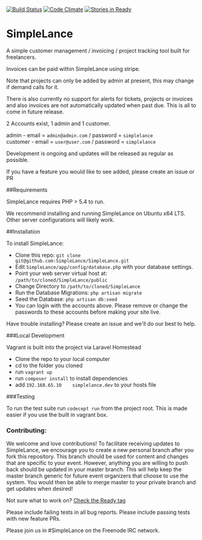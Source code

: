 [![Build Status](https://travis-ci.org/SimpleLance/SimpleLance.svg?branch=feature%2Flaravel)](https://travis-ci.org/SimpleLance/SimpleLance)
[![Code Climate](https://codeclimate.com/github/SimpleLance/SimpleLance/badges/gpa.svg)](https://codeclimate.com/github/SimpleLance/SimpleLance)
[![Stories in Ready](https://badge.waffle.io/SimpleLance/SimpleLance.png?label=ready&title=Ready)](https://waffle.io/SimpleLance/SimpleLance)

# SimpleLance

A simple customer management / invoicing / project tracking tool built for freelancers.

Invoices can be paid within SimpleLance using stripe.

Note that projects can only be added by admin at present, this may change if demand calls for it.

There is also currently no support for alerts for tickets, projects or invoices and also invoices are not automatically
updated when past due.  This is all to come in future release.

2 Accounts exist, 1 admin and 1 customer.

admin - email = ```admin@admin.com``` / password = ```simplelance``` <br>
customer - email = ```user@user.com``` / password = ```simplelance```

Development is ongoing and updates will be released as regular as possible.

If you have a feature you would like to see added, please create an issue or PR

##Requirements

SimpleLance requires PHP > 5.4 to run. 

We recommend installing and running SimpleLance on Ubuntu x64 LTS. Other server  configurations will likely work.

##Installation

To install SimpleLance:

- Clone this repo: ```git clone git@github.com:SimpleLance/SimpleLance.git```
- Edit ```SimpleLance/app/config/database.php``` with your database settings.
- Point your web server virtual host at: ```/path/to/cloned/SimpleLance/public```
- Change Directory to ```/path/to/cloned/SimpleLance```
- Run the Database Migrations: ```php artisan migrate```
- Seed the Database: ```php artisan db:seed```
- You can login with the accounts above. Please remove or change the passwords to these accounts before making your site live.

Have trouble installing? Please create an issue and we'll do our best to help.

###Local Development

Vagrant is built into the project via Laravel Homestead

- Clone the repo to your local computer
- cd to the folder you cloned
- run ```vagrant up```
- run ```composer install``` to install dependencies
- add ```192.168.65.10    simplelance.dev``` to your hosts file

###Testing

To run the test suite run ```codecept run``` from the project root. This is made easier if you use the built in vagrant box.

### Contributing:

We welcome and love contributions! To facilitate receiving updates to SimpleLance, we encourage you to create a new personal branch after you fork this repository. This branch should be used for content and changes that are specific to your event. However, anything you are willing to push back should be updated in your master branch. This will help keep the master branch generic for future event organizers that choose to use the system. You would then be able to merge master to your private branch and get updates when desired!

Not sure what to work on? [Check the Ready tag](https://waffle.io/simplelance/simplelance)

Please include failing tests in all bug reports. Please include passing tests with new feature PRs. 

Please join us in #SimpleLance on the Freenode IRC network.
